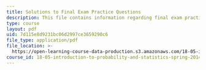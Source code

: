 ```yaml
---
title: Solutions to Final Exam Practice Questions
description: This file contains information regarding final exam practice questions.
type: course
layout: pdf
uid: 7d115e8d9231bc06d2997ce3659290c6
file_type: application/pdf
file_location: >-
  https://open-learning-course-data-production.s3.amazonaws.com/18-05-introduction-to-probability-and-statistics-spring-2014/7d115e8d9231bc06d2997ce3659290c6_MIT18_05S14_PraFnl_Exm_Sol.pdf
course_id: 18-05-introduction-to-probability-and-statistics-spring-2014
---
```


